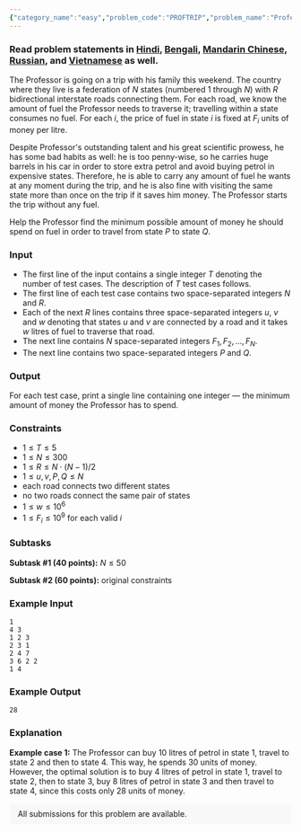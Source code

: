 ```yaml
---
{"category_name":"easy","problem_code":"PROFTRIP","problem_name":"Professor on a Trip","problemComponents":{"constraints":"","constraintsState":false,"subtasks":"","subtasksState":false,"inputFormat":"","inputFormatState":false,"outputFormat":"","outputFormatState":false,"sampleTestCases":{"0":{"id":1,"input":"1\n4 3\n1 2 3\n2 3 1\n2 4 7\n3 6 2 2\n1 4","output":28,"explanation":"**Example case 1:** The Professor can buy $10$ litres of petrol in state $1$, travel to state $2$ and then to state $4$. This way, he spends $30$ units of money. However, the optimal solution is to buy $4$ litres of petrol in state $1$, travel to state $2$, then to state $3$, buy $8$ litres of petrol in state $3$ and then travel to state $4$, since this costs only $28$ units of money.","isDeleted":false}}},"video_editorial_url":"","languages_supported":{"0":"CPP14","1":"C","2":"JAVA","3":"PYTH 3.6","4":"PYTH","5":"PYP3","6":"CS2","7":"ADA","8":"PYPY","9":"TEXT","10":"PAS fpc","11":"NODEJS","12":"RUBY","13":"PHP","14":"GO","15":"HASK","16":"TCL","17":"PERL","18":"SCALA","19":"LUA","20":"kotlin","21":"BASH","22":"JS","23":"LISP sbcl","24":"rust","25":"PAS gpc","26":"BF","27":"CLOJ","28":"R","29":"D","30":"CAML","31":"FORT","32":"ASM","33":"swift","34":"FS","35":"WSPC","36":"LISP clisp","37":"SQL","38":"SCM guile","39":"PERL6","40":"ERL","41":"CLPS","42":"ICK","43":"NICE","44":"PRLG","45":"ICON","46":"COB","47":"SCM chicken","48":"PIKE","49":"SCM qobi","50":"ST","51":"NEM"},"max_timelimit":2,"source_sizelimit":50000,"problem_author":"erfaniaa","problem_tester":null,"date_added":"24-07-2019","tags":{"0":"dynamic","1":"erfaniaa","2":"floyd","3":"ltime74","4":"shortest"},"problem_difficulty_level":"Easy","best_tag":"Shortest Path","editorial_url":"https://discuss.codechef.com/problems/PROFTRIP","time":{"view_start_date":1564246800,"submit_start_date":1564246800,"visible_start_date":1564246800,"end_date":1735669800},"is_direct_submittable":false,"problemDiscussURL":"https://discuss.codechef.com/search?q=PROFTRIP","is_proctored":false,"visitedContests":{},"layout":"problem"}
---
```

### Read problem statements in [Hindi](https://www.codechef.com/download/translated/LTIME74/hindi/PROFTRIP.pdf), [Bengali](https://www.codechef.com/download/translated/LTIME74/bengali/PROFTRIP.pdf), [Mandarin Chinese](https://www.codechef.com/download/translated/LTIME74/mandarin/PROFTRIP.pdf), [Russian](https://www.codechef.com/download/translated/LTIME74/russian/PROFTRIP.pdf), and [Vietnamese](https://www.codechef.com/download/translated/LTIME74/vietnamese/PROFTRIP.pdf) as well.

The Professor is going on a trip with his family this weekend. The country where they live is a federation of $N$ states (numbered $1$ through $N$) with $R$ bidirectional interstate roads connecting them. For each road, we know the amount of fuel the Professor needs to traverse it; travelling within a state consumes no fuel. For each $i$, the price of fuel in state $i$ is fixed at $F_i$ units of money per litre.

Despite Professor's outstanding talent and his great scientific prowess, he has some bad habits as well: he is too penny-wise, so he carries huge barrels in his car in order to store extra petrol and avoid buying petrol in expensive states. Therefore, he is able to carry any amount of fuel he wants at any moment during the trip, and he is also fine with visiting the same state more than once on the trip if it saves him money. The Professor starts the trip without any fuel.

Help the Professor find the minimum possible amount of money he should spend on fuel in order to travel from state $P$ to state $Q$.

### Input
- The first line of the input contains a single integer $T$ denoting the number of test cases. The description of $T$ test cases follows.
- The first line of each test case contains two space-separated integers $N$ and $R$.
- Each of the next $R$ lines contains three space-separated integers $u$, $v$ and $w$ denoting that states $u$ and $v$ are connected by a road and it takes $w$ litres of fuel to traverse that road.
- The next line contains $N$ space-separated integers $F_1, F_2, \ldots, F_N$.
- The next line contains two space-separated integers $P$ and $Q$.

### Output
For each test case, print a single line containing one integer ― the minimum amount of money the Professor has to spend.

### Constraints
- $1 \le T \le 5$
- $1 \le N \le 300$
- $1 \le R \le N \cdot (N - 1) / 2$
- $1 \le u, v, P, Q \le N$
- each road connects two different states
- no two roads connect the same pair of states
- $1 \le w \le 10^6$
- $1 \le F_i \le 10^9$ for each valid $i$

### Subtasks
**Subtask #1 (40 points):** $N \le 50$

**Subtask #2 (60 points):** original constraints

### Example Input
```
1
4 3
1 2 3
2 3 1
2 4 7
3 6 2 2
1 4
```

### Example Output
```
28
```
	
### Explanation
**Example case 1:** The Professor can buy $10$ litres of petrol in state $1$, travel to state $2$ and then to state $4$. This way, he spends $30$ units of money. However, the optimal solution is to buy $4$ litres of petrol in state $1$, travel to state $2$, then to state $3$, buy $8$ litres of petrol in state $3$ and then travel to state $4$, since this costs only $28$ units of money.

<aside style='background: #f8f8f8;padding: 10px 15px;'><div>All submissions for this problem are available.</div></aside>
